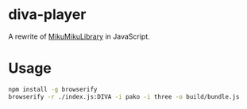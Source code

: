 # diva-player

A rewrite of [MikuMikuLibrary](https://github.com/blueskythlikesclouds/MikuMikuLibrary) in JavaScript.

# Usage

```bash
npm install -g browserify
browserify -r ./index.js:DIVA -i pako -i three -o build/bundle.js
```
